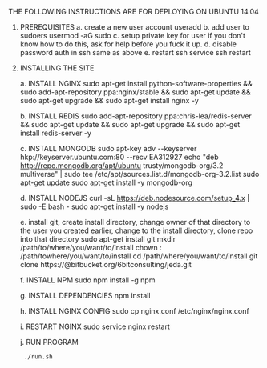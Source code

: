 THE FOLLOWING INSTRUCTIONS ARE FOR DEPLOYING ON UBUNTU 14.04


1. PREREQUISITES
	a. create a new user account
		useradd <name of user here>
	b. add user to sudoers
		usermod -aG sudo <name of user here>
	c. setup private key for user
		if you don't know how to do this, ask for help before you fuck it up.
	d. disable password auth in ssh
		same as above
	e. restart ssh
		service ssh restart


	
2. INSTALLING THE SITE

	a. INSTALL NGINX
		sudo apt-get install python-software-properties && sudo add-apt-repository ppa:nginx/stable && sudo apt-get update && sudo apt-get upgrade && sudo apt-get install nginx -y

	b. INSTALL REDIS
		sudo add-apt-repository ppa:chris-lea/redis-server && sudo apt-get update && sudo apt-get upgrade && sudo apt-get install redis-server -y

	c. INSTALL MONGODB
		sudo apt-key adv --keyserver hkp://keyserver.ubuntu.com:80 --recv EA312927
		echo "deb http://repo.mongodb.org/apt/ubuntu trusty/mongodb-org/3.2 multiverse" | sudo tee /etc/apt/sources.list.d/mongodb-org-3.2.list
		sudo apt-get update
		sudo apt-get install -y mongodb-org

	d. INSTALL NODEJS
		curl -sL https://deb.nodesource.com/setup_4.x | sudo -E bash -
		sudo apt-get install -y nodejs
		
	e. install git, create install directory, change owner of that directory to the user you created earlier, change to the install directory, clone repo into that directory
		sudo apt-get install git
		mkdir /path/to/where/you/want/to/install
		chown <name of user here>:<name of user here> /path/towhere/you/want/to/install
		cd /path/where/you/want/to/install
		git clone https://<your user name here>@bitbucket.org/6bitconsulting/jeda.git

	f. INSTALL NPM
		sudo npm install -g npm

	g. INSTALL DEPENDENCIES
		npm install
		
	h. INSTALL NGINX CONFIG
		sudo cp nginx.conf /etc/nginx/nginx.conf

	i. RESTART NGINX
		sudo service nginx restart

	j. RUN PROGRAM

		./run.sh
